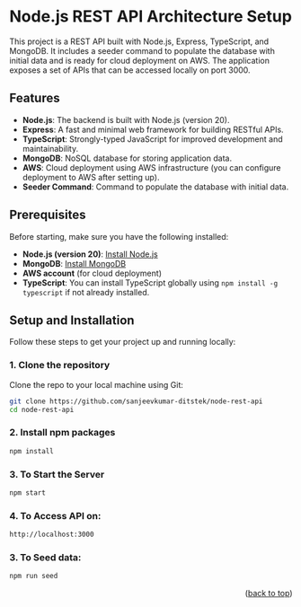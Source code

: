 # Node.js REST API Architecture Setup

This project is a REST API built with Node.js, Express, TypeScript, and MongoDB. It includes a seeder command to populate the database with initial data and is ready for cloud deployment on AWS. The application exposes a set of APIs that can be accessed locally on port 3000.

## Features

- **Node.js**: The backend is built with Node.js (version 20).
- **Express**: A fast and minimal web framework for building RESTful APIs.
- **TypeScript**: Strongly-typed JavaScript for improved development and maintainability.
- **MongoDB**: NoSQL database for storing application data.
- **AWS**: Cloud deployment using AWS infrastructure (you can configure deployment to AWS after setting up).
- **Seeder Command**: Command to populate the database with initial data.

## Prerequisites

Before starting, make sure you have the following installed:

- **Node.js (version 20)**: [Install Node.js](https://nodejs.org/en/)
- **MongoDB**: [Install MongoDB](https://www.mongodb.com/try/download/community)
- **AWS account** (for cloud deployment)
- **TypeScript**: You can install TypeScript globally using `npm install -g typescript` if not already installed.

## Setup and Installation

Follow these steps to get your project up and running locally:

### 1. Clone the repository

Clone the repo to your local machine using Git:

```bash
git clone https://github.com/sanjeevkumar-ditstek/node-rest-api
cd node-rest-api

   ```
### 2. Install npm packages
   ```sh
   npm install
   ```
### 3. To Start the Server
   ```sh
   npm start
   ```
### 4. To Access API on:
   ```sh 
   http://localhost:3000
   ```
### 3. To Seed data:
   ```sh
   npm run seed
   ```


<p align="right">(<a href="#readme-top">back to top</a>)</p>



